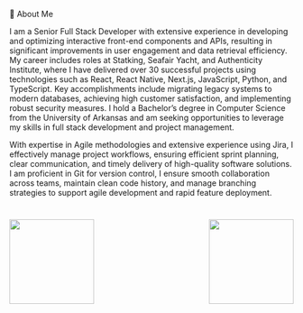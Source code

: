 💫 About Me

I am a Senior Full Stack Developer with extensive experience in developing and optimizing interactive front-end components and APIs, resulting in significant improvements in user engagement and data retrieval efficiency. My career includes roles at Statking, Seafair Yacht, and Authenticity Institute, where I have delivered over 30 successful projects using technologies such as React, React Native, Next.js, JavaScript, Python, and TypeScript. Key accomplishments include migrating legacy systems to modern databases, achieving high customer satisfaction, and implementing robust security measures. I hold a Bachelor’s degree in Computer Science from the University of Arkansas and am seeking opportunities to leverage my skills in full stack development and project management.

With expertise in Agile methodologies and extensive experience using Jira, I effectively manage project workflows, ensuring efficient sprint planning, clear communication, and timely delivery of high-quality software solutions.
I am proficient in Git for version control, I ensure smooth collaboration across teams, maintain clean code history, and manage branching strategies to support agile development and rapid feature deployment.

<!--
---
[![](https://visitcount.itsvg.in/api?id=ilesoviyicon=0&color=0)](https://visitcount.itsvg.in)
-->

<h1 align="center"></h1>
<img align="left" height="150px" src="https://github-readme-stats.vercel.app/api?username=fantastic0206&show_icons=true&count_private=true&theme=algolia"/>
<img align="right" height="150px" src="https://github-readme-stats.vercel.app/api/top-langs/?username=fantastic0206&layout=compact&theme=algolia&count_private=true" /> 
<img height="150px" />
